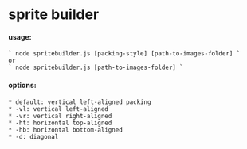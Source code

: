 # sprite builder

#### usage: 
	` node spritebuilder.js [packing-style] [path-to-images-folder] `
	or
	` node spritebuilder.js [path-to-images-folder] `

#### options: 
	* default: vertical left-aligned packing
	* -vl: vertical left-aligned 
	* -vr: vertical right-aligned
	* -ht: horizontal top-aligned
	* -hb: horizontal bottom-aligned
	* -d: diagonal 
